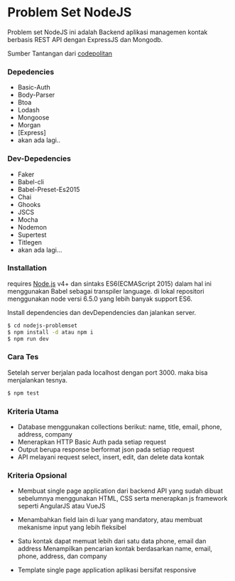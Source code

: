# Problem Set NodeJS

Problem set NodeJS ini adalah Backend aplikasi managemen kontak berbasis REST API dengan ExpressJS dan Mongodb.

Sumber Tantangan dari [codepolitan]

### Depedencies

* Basic-Auth
* Body-Parser
* Btoa
* Lodash
* Mongoose
* Morgan
* [Express]
* akan ada lagi..

### Dev-Depedencies
* Faker
* Babel-cli
* Babel-Preset-Es2015
* Chai
* Ghooks
* JSCS
* Mocha
* Nodemon
* Supertest
* Titlegen
* akan ada lagi...

### Installation

requires [Node.js](https://nodejs.org/) v4+ dan sintaks ES6(ECMAScript 2015) dalam hal ini menggunakan Babel sebagai transpiler language. di lokal repositori menggunakan node versi 6.5.0 yang lebih banyak support ES6.

Install dependencies dan devDependencies dan jalankan server.

```sh
$ cd nodejs-problemset
$ npm install -d atau npm i
$ npm run dev
```

### Cara Tes
Setelah server berjalan pada localhost dengan port 3000. maka bisa menjalankan tesnya.

```sh
$ npm test
```

### Kriteria Utama

 - Database menggunakan collections berikut: name, title, email, phone, address, company
 - Menerapkan HTTP Basic Auth pada setiap request
 - Output berupa response berformat json pada setiap request
 - API melayani request select, insert, edit, dan delete data kontak

### Kriteria Opsional
- Membuat single page application dari backend API yang sudah dibuat sebelumnya menggunakan HTML, CSS serta menerapkan js framework seperti AngularJS atau VueJS
- Menambahkan field lain di luar yang mandatory, atau membuat mekanisme input yang lebih fleksibel
- Satu kontak dapat memuat lebih dari satu data phone, email dan address
Menampilkan pencarian kontak berdasarkan name, email, phone, address, dan company
- Template single page application aplikasi bersifat responsive


   [codepolitan]: <https://www.codepolitan.com/problemset-nodejs-dasar>
